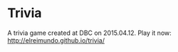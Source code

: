 # Trivia
A trivia game created at DBC on 2015.04.12. Play it now: http://elreimundo.github.io/trivia/